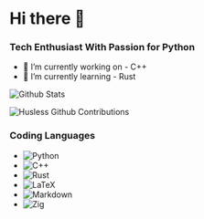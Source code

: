 # Hi there 👋

<!--
**husless/husless** is a ✨ _special_ ✨ repository because its `README.md` (this file) appears on your GitHub profile.

Here are some ideas to get you started:

- 🔭 I’m currently working on ...
- 🌱 I’m currently learning ...
- 👯 I’m looking to collaborate on ...
- 🤔 I’m looking for help with ...
- 💬 Ask me about ...
- 📫 How to reach me: ...
- 😄 Pronouns: ...
- ⚡ Fun fact: ...
-->

### Tech Enthusiast With Passion for Python
- 🔭 I’m currently working on - C++
- 🌱 I’m currently learning - Rust

![Github Stats](https://github-readme-stats.vercel.app/api?username=husless&count_private=true&show_icons=true&theme=nord)


<!--
![GitHub Streak](https://streak-stats.demolab.com?user=husless&theme=nord&hide_border=true&border_radius=20&background=20212C)
-->
![Husless Github Contributions](https://github-profile-summary-cards.vercel.app/api/cards/profile-details?username=husless&theme=nord_dark)

### Coding Languages
- ![Python](https://img.shields.io/badge/python-3670A0?style=for-the-badge&logo=python&logoColor=ffdd54)
- ![C++](https://img.shields.io/badge/c++-%2300599C.svg?style=for-the-badge&logo=c%2B%2B&logoColor=white)
- ![Rust](https://img.shields.io/badge/rust-F54A2A?style=for-the-badge&logo=rust&logoColor=white)
- ![LaTeX](https://img.shields.io/badge/latex-%23008080.svg?style=for-the-badge&logo=latex&logoColor=white)
- ![Markdown](https://img.shields.io/badge/markdown-%23000000.svg?style=for-the-badge&logo=markdown&logoColor=white)
- ![Zig](https://img.shields.io/badge/zig-%23ED8B00.svg?style=for-the-badge&logo=zig&logoColor=white)


  
<!--
[![Top Langs](https://github-readme-stats.vercel.app/api/top-langs/?username=husless&&layout=compact&theme=nord&exclude_repo=husless.github.io,husless,learning-scrapy,FlaskLearning,GRiFFS&hide=javascript,html,css)](https://github.com/husless)

### Connect With Me
-->


